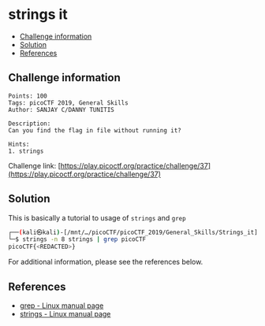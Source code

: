 # strings it

- [Challenge information](#challenge-information)
- [Solution](#solution)
- [References](#references)

## Challenge information
```
Points: 100
Tags: picoCTF 2019, General Skills
Author: SANJAY C/DANNY TUNITIS

Description:
Can you find the flag in file without running it?

Hints:
1. strings
```
Challenge link: [https://play.picoctf.org/practice/challenge/37](https://play.picoctf.org/practice/challenge/37)

## Solution

This is basically a tutorial to usage of `strings` and `grep`
```bash
┌──(kali㉿kali)-[/mnt/…/picoCTF/picoCTF_2019/General_Skills/Strings_it]
└─$ strings -n 8 strings | grep picoCTF
picoCTF{<REDACTED>}
```

For additional information, please see the references below.

## References

- [grep - Linux manual page](https://man7.org/linux/man-pages/man1/grep.1.html)
- [strings - Linux manual page](https://man7.org/linux/man-pages/man1/strings.1.html)
